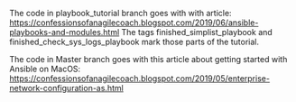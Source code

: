 The code in playbook_tutorial branch goes with with article:  https://confessionsofanagilecoach.blogspot.com/2019/06/ansible-playbooks-and-modules.html
The tags finished_simplist_playbook and finished_check_sys_logs_playbook mark those parts of the tutorial.

The code in Master branch goes with this article about getting started with Ansible on MacOS: 
https://confessionsofanagilecoach.blogspot.com/2019/05/enterprise-network-configuration-as.html
